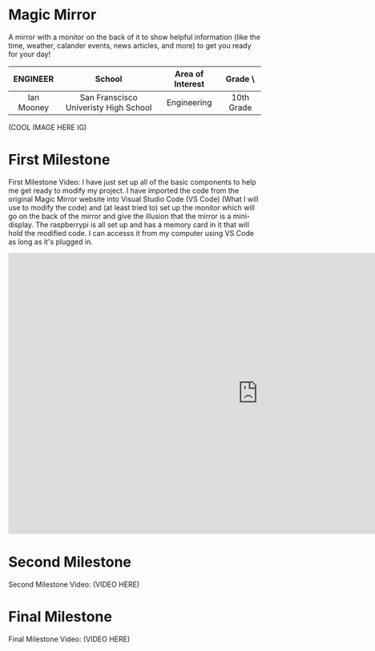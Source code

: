 # Magic Mirror
A mirror with a monitor on the back of it to show helpful information (like the time, weather, calander events, news articles, and more) to get you ready for your day!

| **ENGINEER** | **School** | **Area of Interest** | **Grade** \
|:--:|:--:|:--:|:--:|
| Ian Mooney | San Franscisco Univeristy High School | Engineering | 10th Grade 

(COOL IMAGE HERE IG)

# First Milestone
First Milestone Video:
I have just set up all of the basic components to help me get ready to modify my project. I have imported the code from the original Magic Mirror website into Visual Studio Code (VS Code) (What I will use to modify the code) and (at least tried to) set up the monitor which will go on the back of the mirror and give the illusion that the mirror is a mini-display. The raspberrypi is all set up and has a memory card in it that will hold the modified code. I can accesss it from my computer using VS Code as long as it's plugged in.
<iframe width="996" height="560.25" src="https://www.youtube-nocookie.com/embed/hI0jVcSuaf8" title="YouTube video player" frameborder="0" allow="accelerometer; autoplay; clipboard-write; encrypted-media; gyroscope; picture-in-picture" allowfullscreen></iframe>

# Second Milestone
Second Milestone Video:
(VIDEO HERE)

# Final Milestone
Final Milestone Video: 
(VIDEO HERE)




